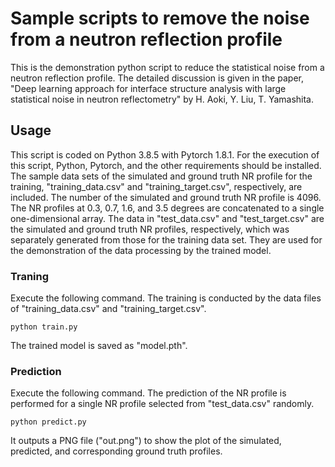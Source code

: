 Sample scripts to remove the noise from a neutron reflection profile
====

This is the demonstration python script to reduce the statistical noise from a neutron reflection profile. The detailed discussion is given in the paper, "Deep learning approach for interface structure analysis with large statistical noise in neutron reflectometry" by H. Aoki, Y. Liu, T. Yamashita.

## Usage
This script is coded on Python 3.8.5 with Pytorch 1.8.1. For the execution of this script, Python, Pytorch, and the other requirements should be installed. The sample data sets of the simulated and ground truth NR profile for the training, "training_data.csv" and "training_target.csv", respectively, are included. The number of the simulated and ground truth NR profile is 4096. The NR profiles at 0.3, 0.7, 1.6, and 3.5 degrees are concatenated to a single one-dimensional array. The data in "test_data.csv" and "test_target.csv" are the simulated and ground truth NR profiles, respectively, which was separately generated from those for the training data set. They are used for the demonstration of the data processing by the trained model.

### Traning
Execute the following command. The training is conducted by the data files of "training_data.csv" and "training_target.csv".
```
python train.py
```
The trained model is saved as "model.pth".

### Prediction
Execute the following command. The prediction of the NR profile is performed for a single NR profile selected from "test_data.csv" randomly.
```
python predict.py
```
It outputs a PNG file ("out.png") to show the plot of the simulated, predicted, and corresponding ground truth profiles.
